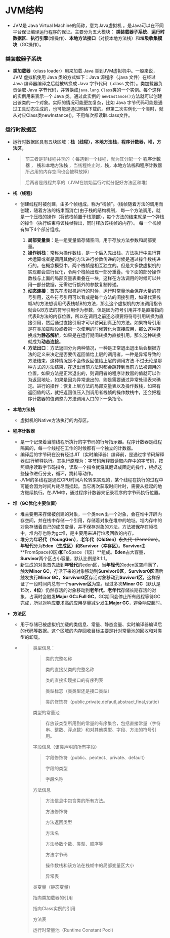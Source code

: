 # JVM结构

* JVM是 Java Virtual Machine的简称，意为Java虚拟机 。是Java可以在不同平台保证编译运行程序的保证。主要分为五大模块： **类装载器子系统**、**运行时数据区**、**执行引擎**(堆操作)、**本地方法接口**（对接本地方法栈）和**垃圾收集模块**（GC操作）。 

### 类装载器子系统

*  **类加载器**（class loader）用来加载 Java 类到JVM虚拟机中。一般来说，JVM 虚拟机使用 Java 类的方式如下：Java 源程序（.java 文件）在经过 Java 编译器编译之后就被转换成 Java 字节代码（.class 文件）。类加载器负责读取 Java 字节代码，并转换成`java.lang.Class`类的一个实例。每个这样的实例用来表示一个 Java 类。通过此实例的 `newInstance()`方法就可以创建出该类的一个对象。实际的情况可能更加复杂，比如 Java 字节代码可能是通过工具动态生成的，也可能是通过网络下载的。但第二次实例化一个类时，就从对应Class类newInstance()，不用每次都读取.class文件。 

### 运行时数据区

* 运行时数据区具有五块区域：**栈（线程），本地方法栈，程序计数器，堆，方法区**。

* > 前三者是非线程共享的（ 每遇到一个线程，就为其分配一个 **程序计数器** ，  **栈**和**本地方法栈** ，当线程终止时，**栈，本地方法栈和程序计数器**所占用的内存空间也会被释放掉）
  >
  > 后两者是线程共享的（JVM在初始运行时就分配好方法区和堆）

* **栈（线程）**

  * 创建线程时被创建，由多个帧组成，称为“栈帧”。(栈帧随着方法的调用而创建，随着方法的结束而消亡)由于栈的结构机制， 每一个方法调用，就是一个压栈的操作（将该栈帧置于栈顶部），每个方法的结束就是一个弹栈的操作（执行结束将该栈帧弹出，同时释放该栈帧的内存）。 每一个栈帧有如下4个部分组成。

    1. **局部变量表**：是一组变量值存储空间，用于存放方法参数和局部变量。
    2. **操作树栈**：常称为操作数栈，是一个后入先出栈。方法执行中进行算术运算或者是调用其他的方法进行参数传递的时候是通过操作数栈进行的。在概念模型中，两个栈帧是相互独立的。但是大多数虚拟机的实现都会进行优化，令两个栈帧出现一部分重叠。令下面的部分操作数栈与上面的局部变量表重叠在一块，这样在方法调用的时候可以共用一部分数据，无需进行额外的参数复制传递。
    3. **动态连接**：首先在虚拟机运行的时候，运行时常量池会保存大量的符号引用，这些符号引用可以看成是每个方法的间接引用，如果代表栈帧A的方法想调用代表栈帧B的方法，那么这个虚拟机的方法调用指令就会以B方法的符号引用作为参数，但是因为符号引用并不是直接指向代表B方法的内存位置，所以在调用之前还必须要将符号引用转换为直接引用，然后通过直接引用才可以访问到真正的方法。如果符号引用是在类加载阶段或者第一次使用的时候转化为直接应用，那么这种转换成为**静态解析**，如果是在运行期间转换为直接引用，那么这种转换就成为**动态连接**。
    4. **方法出口**：方法返回分为两种情况，一种是正常退出退出后会根据方法的定义来决定是否要传返回值给上层的调用者，一种是异常导致的方法结束，这种情况是不会传返回值给上层的调用方法.不过无论是那种方式的方法结束，在退出当前方法时都会跳转到当前方法被调用的位置，如果方法是正常退出的，则调用者的程序计数器的值就可以作为返回地址，如果是因为异常退出的，则是需要通过异常处理表来确定。进行的操作：恢复上层方法的局部变量表以及操作数栈，如果有返回值的话，就把返回值压入到调用者栈帧的操作数栈中，还会把程序计数器的值调整为方法调用入口的下一条指令。

* **本地方法栈**

  *  虚拟机的Native方法执行的内存区。

* **程序计数器**

  *  是一个记录着当前线程所执行的字节码的行号指示器。程序计数器是线程隔离的，每一个线程在工作的时候都有一个独立的计数器。 
  *  编译后的字节码在没有经过JIT（实时编译器）编译前，是通过字节码解释器j进行解释执行。其执行原理为：字节码解释器读取内存中的字节码，按照顺序读取字节码指令，读取一个指令就将其翻译成固定的操作，根据这些操作进行分支，循环，跳转等动作。 
  *  JVM的多线程是通过CPU时间片轮转来实现的，某个线程在执行的过程中可能会因为时间片耗尽而挂起。当它再次获取时间片时，需要从挂起的地方继续执行。在JVM中，通过程序计数器来记录程序的字节码执行位置。

* **堆（GC优化主要位置）**

  *  堆主要用来存储被创建的对象，一个类new出一个对象，会在堆中开辟内存空间，并在栈中存储一个引用，存储着对象在堆中的地址。堆内存中的对象存储着自己的成员变量，并不保存对象的方法，方法被保存在帧栈中，堆内存也称为gc堆，是主要用来进行垃圾回收的内存。 
  * 堆分为**年轻代（YoungGen）**，**老年代（OldGen）**~~永久代（PermGen）~~。 **年轻代**分为**Eden（生成区）**和**Survivor（幸存区）**。**Survivor**由**FromSpace(0区)**和**ToSpace（1区）**组成。**Eden**占大容量，**Survivor**两个区占小容量，默认比例是8:1:1。 
  *  新生成的对象首先放到**年轻代**的eden区，当**年轻代**的eden区空间满了，触发**Minor GC**，存活下来的对象移动到**Survivor0区**，**Survivor0区**满后触发执行**Minor GC**，**Survivor0区**存活对象移动到**Suvivor1区**，这样保证了一段时间内总有一个**survivor区**为空。经过多次**Minor GC**（默认是15次，**4位**）仍然存活的对象移动到**老年代**。**老年代**存储长期存活的对象，占满时会触发**Major GC=Full GC**，GC期间会停止所有线程等待GC完成，所以对响应要求高的应用尽量减少发生**Major GC**，避免响应超时。 

* **方法区**

  *  用于存储已被虚拟机加载的类信息、常量、静态变量、实时编译器编译后的代码等数据。这个区域的内存回收目标主要是针对常量池的回收和对类型的卸载。 

    * >类型信息：
      >
      >   > 类的完整名称
      >   >
      >   > 类的直接父类的完整名称
      >   >
      >   > 类的直接实现接口的有序列表
      >   >
      >   > 类型标志（类类型还是接口类型）
      >   >
      >   > 类的修饰符（public,private,defautl,abstract,final,static）
      >
      >类型的常量池
      >
      >   > 存放该类型所用到的常量的有序集合，包括直接常量（字符串、整数、浮点数）和对其他类型、字段、方法的符号引用。
      >
      >字段信息（该类声明的所有字段）
      >
      >   > 字段修饰符（public、peotect、private、default）
      >   >
      >   > 字段的类型
      >   >
      >   > 字段名称
      >
      >方法信息
      >
      >   > 方法信息中包含类的所有方法。
      >   >
      >   > 方法修饰符
      >   >
      >   > 方法返回类型
      >   >
      >   > 方法名
      >   >
      >   > 方法参数个数、类型、顺序等
      >   >
      >   > 方法字节码
      >   >
      >   > 操作数栈和该方法在栈帧中的局部变量区大小
      >   >
      >   > 异常表
      >
      >类变量（静态变量）
      >
      >指向类加载器的引用
      >
      >指向Class实例的引用
      >
      >方法表
      >
      >运行时常量池（Runtime Constant Pool）